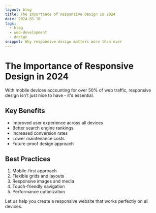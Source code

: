 ```yaml
---
layout: blog
title: The Importance of Responsive Design in 2024
date: 2024-03-10
tags:
  - blog
  - web-development
  - design
snippet: Why responsive design matters more than ever
---
```


# The Importance of Responsive Design in 2024

With mobile devices accounting for over 50% of web traffic, responsive design isn't just nice to have - it's essential.

## Key Benefits

- Improved user experience across all devices
- Better search engine rankings
- Increased conversion rates
- Lower maintenance costs
- Future-proof design approach

## Best Practices

1. Mobile-first approach
2. Flexible grids and layouts
3. Responsive images and media
4. Touch-friendly navigation
5. Performance optimization

Let us help you create a responsive website that works perfectly on all devices.
